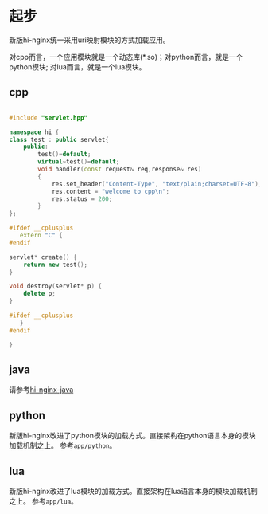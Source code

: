 # 起步

新版hi-nginx统一采用uri映射模块的方式加载应用。

对cpp而言，一个应用模块就是一个动态库(*.so)；对python而言，就是一个python模块; 对lua而言，就是一个lua模块。

## cpp

```cpp

#include "servlet.hpp"

namespace hi {
class test : public servlet{
    public:
        test()=default;
        virtual~test()=default;
        void handler(const request& req,response& res)
        {
            res.set_header("Content-Type", "text/plain;charset=UTF-8");
            res.content = "welcome to cpp\n";
            res.status = 200;
        }
};

#ifdef __cplusplus
   extern "C" {
#endif

servlet* create() {
    return new test();
}

void destroy(servlet* p) {
    delete p;
}

#ifdef __cplusplus
   }
#endif

}

```

## java

请参考[hi-nginx-java](https://hi-nginx-java.hi-nginx.com/index.html)

## python

新版hi-nginx改进了python模块的加载方式。直接架构在python语言本身的模块加载机制之上。
参考`app/python`。

## lua

新版hi-nginx改进了lua模块的加载方式。直接架构在lua语言本身的模块加载机制之上。
参考`app/lua`。
